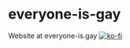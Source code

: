 # everyone-is-gay
Website at everyone-is.gay
[![ko-fi](https://ko-fi.com/img/githubbutton_sm.svg)](https://ko-fi.com/I2I65IWZG)
